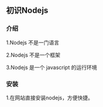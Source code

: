 ## 初识Nodejs

### 介绍

1.Nodejs  不是一门语言

2.Nodejs 不是一个框架

3.Nodejs 是一个 javascript 的运行环境

### 安装

1.在网站直接安装nodejs，方便快捷。




